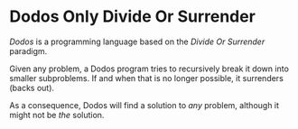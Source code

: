 # Dodos Only Divide Or Surrender

*Dodos* is a programming language based on the *Divide Or Surrender* paradigm.

Given any problem, a Dodos program tries to recursively break it down into smaller subproblems. If and when that is no longer possible, it surrenders (backs out).

As a consequence, Dodos will find a solution to *any* problem, although it might not be *the* solution.
